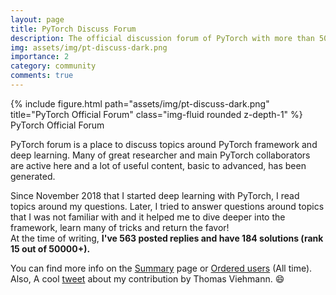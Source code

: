 ```yaml
---
layout: page
title: PyTorch Discuss Forum
description: The official discussion forum of PyTorch with more than 50 thousands members and authors of PyTorch
img: assets/img/pt-discuss-dark.png
importance: 2
category: community
comments: true
---
```


<div class="row">
    <div class="col-sm mt-3 mt-md-0">
        {% include figure.html path="assets/img/pt-discuss-dark.png" title="PyTorch Official Forum" class="img-fluid rounded z-depth-1" %}
    </div>
</div>
<div class="caption">
    PyTorch Official Forum
</div>

PyTorch forum is a place to discuss topics around PyTorch framework and deep learning. Many of great researcher and main PyTorch collaborators are active here and a lot of useful content, basic to advanced, has been generated.

Since November 2018 that I started deep learning with PyTorch, I read topics around my questions. Later, I tried to answer questions around topics that I was not familiar with and it helped me to dive deeper into the framework, learn many of tricks and return the favor!<br> At the time of writing, <strong>I've 563 posted replies and have 184 solutions (rank 15 out of 50000+).</strong>

You can find more info on the <a href="https://discuss.pytorch.org/u/nikronic/summary">Summary</a> page or <a href="https://discuss.pytorch.org/u?order=likes_received&period=all">Ordered users</a> (All time). Also, A cool <a href="https://twitter.com/ThomasViehmann/status/1309794697049714689">tweet</a> about my contribution by Thomas Viehmann. :smile:
